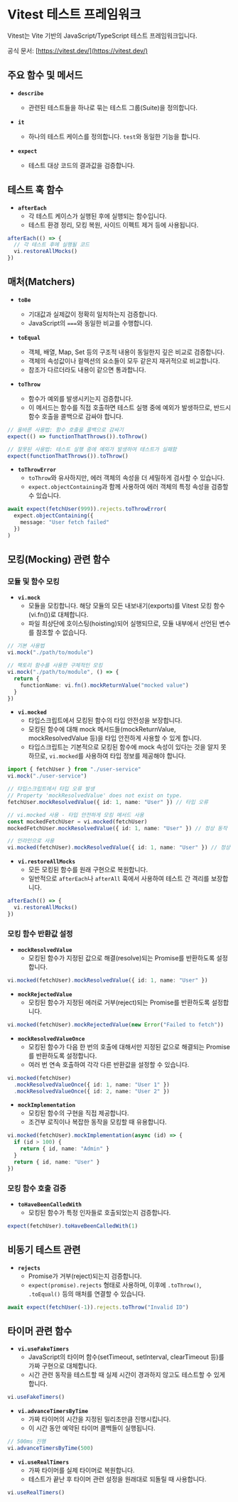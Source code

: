# Vitest 테스트 프레임워크

Vitest는 Vite 기반의 JavaScript/TypeScript 테스트 프레임워크입니다.

공식 문서: [https://vitest.dev/](https://vitest.dev/)

## 주요 함수 및 메서드

- **`describe`**
  - 관련된 테스트들을 하나로 묶는 테스트 그룹(Suite)을 정의합니다.

- **`it`**
  - 하나의 테스트 케이스를 정의합니다. `test`와 동일한 기능을 합니다.

- **`expect`**
  - 테스트 대상 코드의 결과값을 검증합니다.

## 테스트 훅 함수

- **`afterEach`**
  - 각 테스트 케이스가 실행된 후에 실행되는 함수입니다.
  - 테스트 환경 정리, 모킹 복원, 사이드 이펙트 제거 등에 사용됩니다.

```typescript
afterEach(() => {
  // 각 테스트 후에 실행될 코드
  vi.restoreAllMocks()
})
```

## 매처(Matchers)

- **`toBe`**
  - 기대값과 실제값이 정확히 일치하는지 검증합니다. 
  - JavaScript의 `===`와 동일한 비교를 수행합니다.

- **`toEqual`**
  - 객체, 배열, Map, Set 등의 구조적 내용이 동일한지 깊은 비교로 검증합니다.
  - 객체의 속성값이나 컬렉션의 요소들이 모두 같은지 재귀적으로 비교합니다.
  - 참조가 다르더라도 내용이 같으면 통과합니다.

- **`toThrow`**
  - 함수가 예외를 발생시키는지 검증합니다. 
  - 이 메서드는 함수를 직접 호출하면 테스트 실행 중에 예외가 발생하므로, 반드시 함수 호출을 콜백으로 감싸야 합니다.

```typescript
// 올바른 사용법: 함수 호출을 콜백으로 감싸기
expect(() => functionThatThrows()).toThrow()

// 잘못된 사용법: 테스트 실행 중에 예외가 발생하여 테스트가 실패함
expect(functionThatThrows()).toThrow()
```

- **`toThrowError`**
  - `toThrow`와 유사하지만, 에러 객체의 속성을 더 세밀하게 검사할 수 있습니다.
  - `expect.objectContaining`과 함께 사용하여 에러 객체의 특정 속성을 검증할 수 있습니다.

```typescript
await expect(fetchUser(999)).rejects.toThrowError(
  expect.objectContaining({
    message: "User fetch failed"
  })
)
```

## 모킹(Mocking) 관련 함수

### 모듈 및 함수 모킹

- **`vi.mock`**
  - 모듈을 모킹합니다. 해당 모듈의 모든 내보내기(exports)를 Vitest 모킹 함수(vi.fn())로 대체합니다.
  - 파일 최상단에 호이스팅(hoisting)되어 실행되므로, 모듈 내부에서 선언된 변수를 참조할 수 없습니다.

```typescript
// 기본 사용법
vi.mock("./path/to/module")

// 팩토리 함수를 사용한 구체적인 모킹
vi.mock("./path/to/module", () => {
  return {
    functionName: vi.fn().mockReturnValue("mocked value")
  }
})
```

- **`vi.mocked`**
  - 타입스크립트에서 모킹된 함수의 타입 안전성을 보장합니다.
  - 모킹된 함수에 대해 mock 메서드들(mockReturnValue, mockResolvedValue 등)을 타입 안전하게 사용할 수 있게 합니다.
  - 타입스크립트는 기본적으로 모킹된 함수에 mock 속성이 있다는 것을 알지 못하므로, `vi.mocked`를 사용하여 타입 정보를 제공해야 합니다.

```typescript
import { fetchUser } from "./user-service"
vi.mock("./user-service")

// 타입스크립트에서 타입 오류 발생
// Property 'mockResolvedValue' does not exist on type.
fetchUser.mockResolvedValue({ id: 1, name: "User" }) // 타입 오류

// vi.mocked 사용 - 타입 안전하게 모킹 메서드 사용
const mockedFetchUser = vi.mocked(fetchUser)
mockedFetchUser.mockResolvedValue({ id: 1, name: "User" }) // 정상 동작

// 인라인으로 사용
vi.mocked(fetchUser).mockResolvedValue({ id: 1, name: "User" }) // 정상 동작
```

- **`vi.restoreAllMocks`**
  - 모든 모킹된 함수를 원래 구현으로 복원합니다.
  - 일반적으로 `afterEach`나 `afterAll` 훅에서 사용하여 테스트 간 격리를 보장합니다.

```typescript
afterEach(() => {
  vi.restoreAllMocks()
})
```

### 모킹 함수 반환값 설정

- **`mockResolvedValue`**
  - 모킹된 함수가 지정된 값으로 해결(resolve)되는 Promise를 반환하도록 설정합니다.

```typescript
vi.mocked(fetchUser).mockResolvedValue({ id: 1, name: "User" })
```

- **`mockRejectedValue`**
  - 모킹된 함수가 지정된 에러로 거부(reject)되는 Promise를 반환하도록 설정합니다.

```typescript
vi.mocked(fetchUser).mockRejectedValue(new Error("Failed to fetch"))
```

- **`mockResolvedValueOnce`**
  - 모킹된 함수가 다음 한 번의 호출에 대해서만 지정된 값으로 해결되는 Promise를 반환하도록 설정합니다.
  - 여러 번 연속 호출하여 각각 다른 반환값을 설정할 수 있습니다.

```typescript
vi.mocked(fetchUser)
  .mockResolvedValueOnce({ id: 1, name: "User 1" })
  .mockResolvedValueOnce({ id: 2, name: "User 2" })
```

- **`mockImplementation`**
  - 모킹된 함수의 구현을 직접 제공합니다.
  - 조건부 로직이나 복잡한 동작을 모킹할 때 유용합니다.

```typescript
vi.mocked(fetchUser).mockImplementation(async (id) => {
  if (id > 100) {
    return { id, name: "Admin" }
  }
  return { id, name: "User" }
})
```

### 모킹 함수 호출 검증

- **`toHaveBeenCalledWith`**
  - 모킹된 함수가 특정 인자들로 호출되었는지 검증합니다.

```typescript
expect(fetchUser).toHaveBeenCalledWith(1)
```

## 비동기 테스트 관련

- **`rejects`**
  - Promise가 거부(reject)되는지 검증합니다.
  - `expect(promise).rejects` 형태로 사용하며, 이후에 `.toThrow()`, `.toEqual()` 등의 매처를 연결할 수 있습니다.

```typescript
await expect(fetchUser(-1)).rejects.toThrow("Invalid ID")
```

## 타이머 관련 함수

- **`vi.useFakeTimers`**
  - JavaScript의 타이머 함수(setTimeout, setInterval, clearTimeout 등)를 가짜 구현으로 대체합니다.
  - 시간 관련 동작을 테스트할 때 실제 시간이 경과하지 않고도 테스트할 수 있게 합니다.

```typescript
vi.useFakeTimers()
```

- **`vi.advanceTimersByTime`**
  - 가짜 타이머의 시간을 지정된 밀리초만큼 진행시킵니다.
  - 이 시간 동안 예약된 타이머 콜백들이 실행됩니다.

```typescript
// 500ms 진행
vi.advanceTimersByTime(500)
```

- **`vi.useRealTimers`**
  - 가짜 타이머를 실제 타이머로 복원합니다.
  - 테스트가 끝난 후 타이머 관련 설정을 원래대로 되돌릴 때 사용합니다.

```typescript
vi.useRealTimers()
```

